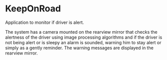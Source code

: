 # KeepOnRoad
Application to monitor if driver is alert.

The system has a camera mounted on the rearview mirror that checks the alertness of the driver using image processing algorithms and 
if the driver is not being alert or is sleepy an alarm is sounded, warning him to stay alert or simply as a gently reminder.
The warning messages are displayed in the rearview mirror.  

  
